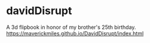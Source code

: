 # davidDisrupt
A 3d flipbook in honor of my brother's 25th birthday.
https://maverickmiles.github.io/DavidDisrupt/index.html
